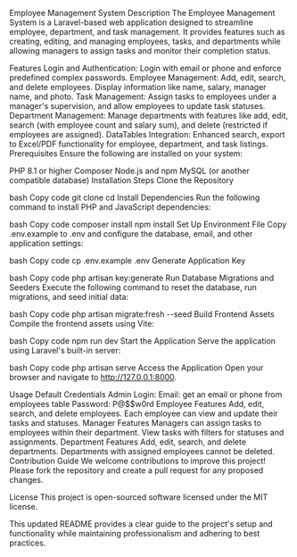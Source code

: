 Employee Management System
Description
The Employee Management System is a Laravel-based web application designed to streamline employee, department, and task management. It provides features such as creating, editing, and managing employees, tasks, and departments while allowing managers to assign tasks and monitor their completion status.

Features
Login and Authentication: Login with email or phone and enforce predefined complex passwords.
Employee Management: Add, edit, search, and delete employees. Display information like name, salary, manager name, and photo.
Task Management: Assign tasks to employees under a manager's supervision, and allow employees to update task statuses.
Department Management: Manage departments with features like add, edit, search (with employee count and salary sum), and delete (restricted if employees are assigned).
DataTables Integration: Enhanced search, export to Excel/PDF functionality for employee, department, and task listings.
Prerequisites
Ensure the following are installed on your system:

PHP 8.1 or higher
Composer
Node.js and npm
MySQL (or another compatible database)
Installation Steps
Clone the Repository

bash
Copy code
git clone <repository-url>
cd <repository-folder>
Install Dependencies
Run the following command to install PHP and JavaScript dependencies:

bash
Copy code
composer install
npm install
Set Up Environment File
Copy .env.example to .env and configure the database, email, and other application settings:

bash
Copy code
cp .env.example .env
Generate Application Key

bash
Copy code
php artisan key:generate
Run Database Migrations and Seeders
Execute the following command to reset the database, run migrations, and seed initial data:

bash
Copy code
php artisan migrate:fresh --seed
Build Frontend Assets
Compile the frontend assets using Vite:

bash
Copy code
npm run dev
Start the Application
Serve the application using Laravel's built-in server:

bash
Copy code
php artisan serve
Access the Application
Open your browser and navigate to http://127.0.0.1:8000.

Usage
Default Credentials
Admin Login:
Email: get an email or phone from employees table
Password: P@$$w0rd
Employee Features
Add, edit, search, and delete employees.
Each employee can view and update their tasks and statuses.
Manager Features
Managers can assign tasks to employees within their department.
View tasks with filters for statuses and assignments.
Department Features
Add, edit, search, and delete departments.
Departments with assigned employees cannot be deleted.
Contribution Guide
We welcome contributions to improve this project!
Please fork the repository and create a pull request for any proposed changes.

License
This project is open-sourced software licensed under the MIT license.

This updated README provides a clear guide to the project's setup and functionality while maintaining professionalism and adhering to best practices.
